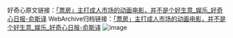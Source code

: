 好奇心原文链接：[「票房」主打成人市场的动画电影，并不是个好生意_娱乐_好奇心日报-俞斯译](https://www.qdaily.com/articles/7991.html)
WebArchive归档链接：[「票房」主打成人市场的动画电影，并不是个好生意_娱乐_好奇心日报-俞斯译](http://web.archive.org/web/20160630034628/http://www.qdaily.com/articles/7991.html)
![image](http://ww3.sinaimg.cn/large/007d5XDply1g3x2quf54tj30u032vhdt)